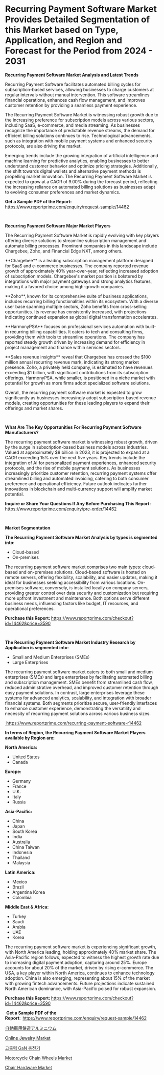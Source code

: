 <p><h1>Recurring Payment Software Market Provides Detailed Segmentation of this Market based on Type, Application, and Region and Forecast for the Period from 2024 - 2031</h1></p><p><strong>Recurring Payment Software Market Analysis and Latest Trends</strong></p>
<p><p>Recurring Payment Software facilitates automated billing cycles for subscription-based services, allowing businesses to charge customers at regular intervals without manual intervention. This software streamlines financial operations, enhances cash flow management, and improves customer retention by providing a seamless payment experience. </p><p>The Recurring Payment Software Market is witnessing robust growth due to the increasing preference for subscription models across various sectors, including SaaS, e-commerce, and media streaming. As businesses recognize the importance of predictable revenue streams, the demand for efficient billing solutions continues to rise. Technological advancements, such as integration with mobile payment systems and enhanced security protocols, are also driving the market.</p><p>Emerging trends include the growing integration of artificial intelligence and machine learning for predictive analytics, enabling businesses to better understand customer behavior and optimize pricing strategies. Additionally, the shift towards digital wallets and alternative payment methods is propelling market innovation. The Recurring Payment Software Market is expected to grow at a CAGR of 9.00% during the forecast period, reflecting the increasing reliance on automated billing solutions as businesses adapt to evolving consumer preferences and market dynamics.</p></p>
<p><strong>Get a Sample PDF of the Report:&nbsp;</strong> <a href="https://www.reportprime.com/enquiry/request-sample/14462">https://www.reportprime.com/enquiry/request-sample/14462</a></p>
<p>&nbsp;</p>
<p><strong>Recurring Payment Software Major Market Players</strong></p>
<p><p>The Recurring Payment Software Market is rapidly evolving with key players offering diverse solutions to streamline subscription management and automate billing processes. Prominent companies in this landscape include Chargebee, Zoho, and Financial Edge NXT, among others.</p><p>**Chargebee** is a leading subscription management platform designed for SaaS and e-commerce businesses. The company reported revenue growth of approximately 40% year-over-year, reflecting increased adoption of subscription models. Chargebee's market position is bolstered by integrations with major payment gateways and strong analytics features, making it a favored choice among high-growth companies.</p><p>**Zoho**, known for its comprehensive suite of business applications, includes recurring billing functionalities within its ecosystem. With a diverse user base spanning multiple sectors, Zoho benefits from cross-selling opportunities. Its revenue has consistently increased, with projections indicating continued expansion as global digital transformation accelerates.</p><p>**HarmonyPSA** focuses on professional services automation with built-in recurring billing capabilities. It caters to tech and consulting firms, providing them with tools to streamline operations. The company has reported steady growth driven by increasing demand for efficiency in project management and finance within services sectors.</p><p>**Sales revenue insights** reveal that Chargebee has crossed the $100 million annual recurring revenue mark, indicating its strong market presence. Zoho, a privately held company, is estimated to have revenues exceeding $1 billion, with significant contributions from its subscription offerings. HarmonyPSA, while smaller, is positioned in a niche market with potential for growth as more firms adopt specialized software solutions.</p><p>Overall, the recurring payment software market is expected to grow significantly as businesses increasingly adopt subscription-based revenue models, creating opportunities for these leading players to expand their offerings and market shares.</p></p>
<p>&nbsp;</p>
<p><strong>What Are The Key Opportunities For Recurring Payment Software Manufacturers?</strong></p>
<p><p>The recurring payment software market is witnessing robust growth, driven by the surge in subscription-based business models across industries. Valued at approximately $8 billion in 2023, it is projected to expand at a CAGR exceeding 15% over the next five years. Key trends include the integration of AI for personalized payment experiences, enhanced security protocols, and the rise of mobile payment solutions. As businesses increasingly prioritize customer retention, recurring payment systems offer streamlined billing and automated invoicing, catering to both consumer preference and operational efficiency. Future outlook indicates further innovations in blockchain and multi-currency support will amplify market potential.</p></p>
<p><strong>Inquire or Share Your Questions If Any Before Purchasing This Report:</strong> <a href="https://www.reportprime.com/enquiry/pre-order/14462">https://www.reportprime.com/enquiry/pre-order/14462</a></p>
<p>&nbsp;</p>
<p><strong>Market Segmentation</strong></p>
<p><strong>The Recurring Payment Software Market Analysis by types is segmented into:</strong></p>
<p><ul><li>Cloud-based</li><li>On-premises</li></ul></p>
<p><p>The recurring payment software market comprises two main types: cloud-based and on-premises solutions. Cloud-based software is hosted on remote servers, offering flexibility, scalability, and easier updates, making it ideal for businesses seeking accessibility from various locations. On-premises software, conversely, is installed locally on company servers, providing greater control over data security and customization but requiring more upfront investment and maintenance. Both options serve different business needs, influencing factors like budget, IT resources, and operational preferences.</p></p>
<p><strong>Purchase this Report:&nbsp;</strong><a href="https://www.reportprime.com/checkout?id=14462&price=3590">https://www.reportprime.com/checkout?id=14462&price=3590</a></p>
<p>&nbsp;</p>
<p><strong>The Recurring Payment Software Market Industry Research by Application is segmented into:</strong></p>
<p><ul><li>Small and Medium Enterprises (SMEs)</li><li>Large Enterprises</li></ul></p>
<p><p>The recurring payment software market caters to both small and medium enterprises (SMEs) and large enterprises by facilitating automated billing and subscription management. SMEs benefit from streamlined cash flow, reduced administrative overhead, and improved customer retention through easy payment solutions. In contrast, large enterprises leverage these systems for advanced analytics, scalability, and integration with broader financial systems. Both segments prioritize secure, user-friendly interfaces to enhance customer experience, demonstrating the versatility and necessity of recurring payment solutions across various business sizes.</p></p>
<p><a href="https://www.reportprime.com/recurring-payment-software-r14462">&nbsp;https://www.reportprime.com/recurring-payment-software-r14462</a></p>
<p><strong>In terms of Region, the Recurring Payment Software Market Players available by Region are:</strong></p>
<p>
    <p> <strong> North America: </strong>
        <ul>
            <li>United States</li>
            <li>Canada</li>
        </ul>
        </p> 
    <p> <strong> Europe: </strong>
        <ul>
            <li>Germany</li>
            <li>France</li>
            <li>U.K.</li>
            <li>Italy</li>
            <li>Russia</li>
        </ul>
        </p> 
    <p> <strong> Asia-Pacific: </strong>
        <ul>
            <li>China</li>
            <li>Japan</li>
            <li>South Korea</li>
            <li>India</li>
            <li>Australia</li>
            <li>China Taiwan</li>
            <li>Indonesia</li>
            <li>Thailand</li>
            <li>Malaysia</li>
        </ul>
        </p> 
    <p> <strong> Latin America: </strong>
        <ul>
            <li>Mexico</li>
            <li>Brazil</li>
            <li>Argentina Korea</li>
            <li>Colombia</li>
        </ul>
        </p> 
    <p> <strong> Middle East & Africa: </strong>
        <ul>
            <li>Turkey</li>
            <li>Saudi</li>
            <li>Arabia</li>
            <li>UAE</li>
            <li>Korea</li>
        </ul>
    </p>
    </p>
<p><p>The recurring payment software market is experiencing significant growth, with North America leading, holding approximately 40% market share. The Asia-Pacific region follows, expected to witness the highest growth rate due to increasing digital payment adoption, capturing around 25%. Europe accounts for about 20% of the market, driven by rising e-commerce. The USA, a key player within North America, continues to enhance technology adoption. China is also emerging, representing about 15% of the market with growing fintech advancements. Future projections indicate sustained North American dominance, with Asia-Pacific poised for robust expansion.</p></p>
<p><strong>Purchase this Report: </strong><a href="https://www.reportprime.com/checkout?id=14462&price=3590">https://www.reportprime.com/checkout?id=14462&price=3590</a></p>
<p>&nbsp;<strong>Get a Sample PDF of the Report:&nbsp;&nbsp;</strong><a href="https://www.reportprime.com/enquiry/request-sample/14462">https://www.reportprime.com/enquiry/request-sample/14462</a></p>
<p><strong></strong></p>
<p><p><a href="https://medium.com/@uyjtuy6/automotive-cast-aluminum-market-%E3%81%AF-%E3%82%B3%E3%82%B9%E3%83%88%E7%AE%A1%E7%90%86%E3%81%A8%E5%8A%B9%E7%8E%87%E5%90%91%E4%B8%8A%E3%82%92%E5%84%AA%E5%85%88%E3%81%97%E3%81%BE%E3%81%99-%E3%81%95%E3%82%89%E3%81%AB-%E5%A0%B1%E5%91%8A%E6%9B%B8%E3%81%AF%E5%B8%82%E5%A0%B4%E3%81%AE%E9%9C%80%E8%A6%81%E9%9D%A2%E3%81%A8%E4%BE%9B%E7%B5%A6%E9%9D%A2%E3%81%AE%E4%B8%A1%E6%96%B9%E3%82%92%E3%82%AB%E3%83%90%E3%83%BC%E3%81%97%E3%81%A6%E3%81%84%E3%81%BE%E3%81%99-automotive-2f6594837f4d">自動車用鋳造アルミニウム</a></p><p><a href="https://issuu.com/reportprime-2/docs/online-jewelry-market-size-2030.ppt_f35568ed712ad2">Online Jewelry Market</a></p><p><a href="https://medium.com/@cearrahenry142024/high-power-gan-charger-market-%EC%9D%98-%EA%B8%80%EB%A1%9C%EB%B2%8C-%EC%8B%9C%EC%9E%A5-%EA%B0%9C%EC%9A%94%EB%8A%94-%EC%A0%84-%EC%84%B8%EA%B3%84-%EB%B0%8F-%EC%A3%BC%EC%9A%94-%EC%8B%9C%EC%9E%A5%EC%9D%98-%EC%82%B0%EC%97%85%EC%97%90-%EC%98%81%ED%96%A5%EC%9D%84-%EB%AF%B8%EC%B9%98%EB%8A%94-%EC%A3%BC%EC%9A%94-%ED%8A%B8%EB%A0%8C%EB%93%9C%EC%97%90-%EB%8C%80%ED%95%9C-%EB%8F%85%ED%8A%B9%ED%95%9C-%EA%B4%80%EC%A0%90%EC%9D%84-%EC%A0%9C%EA%B3%B5%ED%95%A9%EB%8B%88%EB%8B%A4-892af0154759">고출력 GaN 충전기</a></p><p><a href="https://medium.com/@arteevalith3/the-comprehensive-motorcycle-chain-wheels-market-research-report-is-essential-for-understanding-4a6c97f6c179">Motorcycle Chain Wheels Market</a></p><p><a href="https://www.linkedin.com/pulse/emerging-opportunities-challenges-global-chair-hardware-market-ldmuc?trackingId=OTVvid6gRJG6vWnt9UPZ8A%3D%3D">Chair Hardware Market</a></p></p>